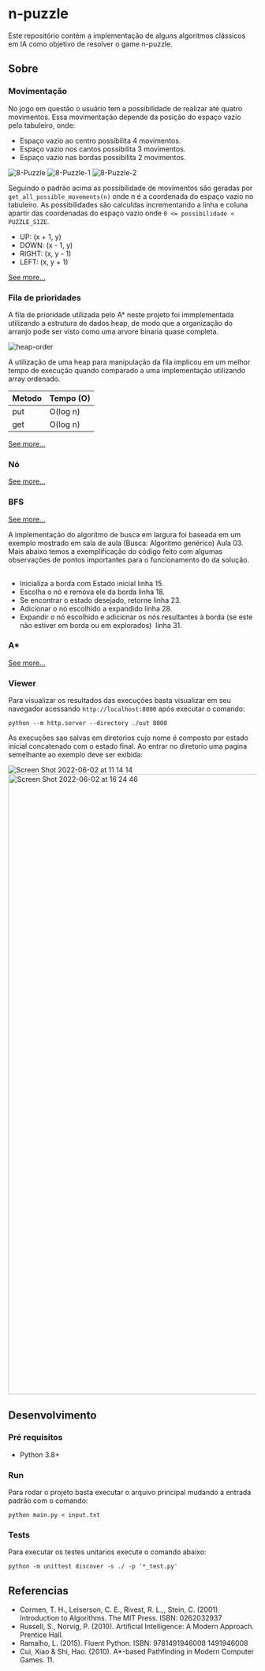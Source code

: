 # n-puzzle
Este repositório contém a implementação de alguns algoritmos clássicos em IA como objetivo de resolver o game n-puzzle.

## Sobre

### Movimentação
No jogo em questão o usuário tem a possibilidade de realizar até quatro movimentos. Essa movimentação depende da posição do espaço vazio pelo tabuleiro, onde:
- Espaço vazio ao centro possibilita 4 movimentos.
- Espaço vazio nos cantos possibilita 3 movimentos.
- Espaço vazio nas bordas possibilita 2 movimentos.


![8-Puzzle](https://user-images.githubusercontent.com/10244839/171637818-2696c415-b0fd-4858-b27f-2b27d4397b62.jpg)
![8-Puzzle-1](https://user-images.githubusercontent.com/10244839/171637855-11cf0ecb-202a-4e4d-80ab-e743a927bc14.jpg)
![8-Puzzle-2](https://user-images.githubusercontent.com/10244839/171637858-1f3407be-3598-49f4-99cc-9f7ec9aaba1a.jpg)

Seguindo o padrão acima as possibilidade de movimentos são geradas por `get_all_possible_movements(n)` onde n é a coordenada do espaço vazio no tabuleiro.
As possibilidades são calculdas incrementando a linha e coluna apartir das coordenadas do espaço vazio onde `0 <= possibilidade < PUZZLE_SIZE`.
- UP: (x + 1, y) 
- DOWN: (x - 1, y)
- RIGHT: (x, y - 1)
- LEFT: (x, y + 1)

[See more...](https://github.com/maycommit/n-puzzle/blob/main/movement.py)

### Fila de prioridades

A fila de prioridade utilizada pelo A* neste projeto foi immplementada utilizando a estrutura de dados heap, de modo que a organização do arranjo pode ser visto como uma arvore binaria quase completa.

![heap-order](https://user-images.githubusercontent.com/10244839/171711828-3e9f56a3-3c28-4409-9087-7a7a1c2a4d99.jpg)

A utilização de uma heap para manipulação da fila implicou em um melhor tempo de execução quando comparado a uma implementação utilizando array ordenado.

| Metodo | Tempo (O) |
| --- | ---|
| put | O(log n) |
| get | O(log n) |


[See more...](https://github.com/maycommit/n-puzzle/blob/main/priority_queue.py)

### Nó

[See more...](https://github.com/maycommit/n-puzzle/blob/main/node.py)

### BFS

[See more...](https://github.com/maycommit/n-puzzle/blob/main/bfs.py)

A implementação do algoritmo de busca em largura foi baseada em um exemplo mostrado em sala de aula (Busca: Algoritmo genérico) Aula 03. 
Mais abaixo temos a exemplificação do código feito com algumas observações de pontos importantes para o funcionamento do da solução.    

*  Inicializa a borda com Estado inicial linha 15.  
*  Escolha o nó e remova ele da borda linha 18.   
*  Se encontrar o estado desejado, retorne linha 23. 
*  Adicionar o nó escolhido a expandido linha 28.   
* Expandir o nó escolhido e adicionar os nós resultantes à borda (se este não estiver em borda ou em explorados)  linha 31. 


### A*

[See more...](https://github.com/maycommit/n-puzzle/blob/main/astar.py)

### Viewer
Para visualizar os resultados das execuções basta visualizar em seu navegador acessando `http://localhost:8000` após executar o comando:
```
python --m http.server --directory ./out 8000
```

As execuções sao salvas em diretorios cujo nome é composto por estado inicial concatenado com o estado final. Ao entrar no diretorio uma pagina semelhante ao exemplo deve ser exibida:

![Screen Shot 2022-06-02 at 11 14 14](https://user-images.githubusercontent.com/10244839/171650203-33adff6a-d2db-4eab-9bb8-c50a6e213fa2.png)
<img width="1258" alt="Screen Shot 2022-06-02 at 16 24 46" src="https://user-images.githubusercontent.com/10244839/171721560-906617f9-e492-4d6a-b755-371aba02d060.png">


## Desenvolvimento

### Pré requisitos
- Python 3.8+

### Run
Para rodar o projeto basta executar o arquivo principal mudando a entrada padrão com o comando:
```
python main.py < input.txt
```

### Tests
Para executar os testes unitarios execute o comando abaixo: 
```
python -m unittest discover -s ./ -p '*_test.py'
```

## Referencias
- Cormen, T. H., Leiserson, C. E., Rivest, R. L.,, Stein, C. (2001). Introduction to Algorithms. The MIT Press. ISBN: 0262032937
- Russell, S., Norvig, P. (2010). Artificial Intelligence: A Modern Approach. Prentice Hall.
- Ramalho, L. (2015). Fluent Python. ISBN: 9781491946008 1491946008
- Cui, Xiao & Shi, Hao. (2010). A*-based Pathfinding in Modern Computer Games. 11. 
